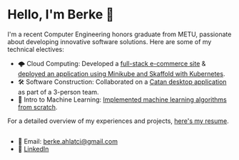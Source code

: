 # Hello, I'm Berke 👋

I'm a recent Computer Engineering honors graduate from METU, passionate about developing innovative software solutions. Here are some of my technical electives:

- 🌩️ Cloud Computing: Developed a [full-stack e-commerce site](https://github.com/berke-a/ecommerce-website) & [deployed an application using Minikube and Skaffold with Kubernetes](https://github.com/berke-a/metu-ceng/blob/main/ceng495/CENG%20495%20HW2%20Berke%20Sina%20Ahlatci.pdf).
- 🛠️ Software Construction: Collaborated on a [Catan desktop application](https://github.com/berke-a/HexaLands) as part of a 3-person team.
- 🤖 Intro to Machine Learning: [Implemented machine learning algorithms from scratch](https://github.com/berke-a/metu-ceng/tree/main/ceng499).

For a detailed overview of my experiences and projects, [here's my resume](https://github.com/berke-a/berke-a/files/14335247/Berke_Ahlatci_CV.pdf).
##
- 📧 Email: [berke.ahlatci@gmail.com](mailto:berke.ahlatci@gmail.com)
- 🔗 [LinkedIn](https://www.linkedin.com/in/berkeahlatci/)

<!---
berke-a/berke-a is a ✨ special ✨ repository because its `README.md` (this file) appears on your GitHub profile.
You can click the Preview link to take a look at your changes.
--->
